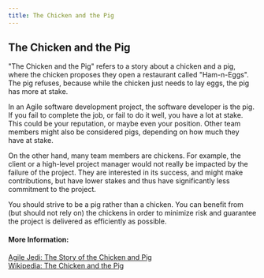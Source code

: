 ```yaml
---
title: The Chicken and the Pig
---
```

## The Chicken and the Pig

"The Chicken and the Pig" refers to a story about a chicken and a pig, where the chicken proposes they open a restaurant called "Ham-n-Eggs".
The pig refuses, because while the chicken just needs to lay eggs, the pig has more at stake.

In an Agile software development project, the software developer is the pig. If you fail to complete the job, or fail to do it well,
you have a lot at stake. This could be your reputation, or maybe even your position. Other team members might also be considered pigs, 
depending on how much they have at stake. 

On the other hand, many team members are chickens. For example, the client or a high-level project manager would not really be impacted
by the failure of the project. They are interested in its success, and might make contributions, but have lower stakes and thus
have significantly less commitment to the project. 

You should strive to be a pig rather than a chicken. You can benefit from (but should not rely on) the chickens in order to minimize risk and guarantee the project is delivered as efficiently as possible.

#### More Information:
<!-- Please add any articles you think might be helpful to read before writing the article -->

<a href='http://www.agilejedi.com/chickenandpig'>Agile Jedi: The Story of the Chicken and Pig</a>  
<a href='https://en.wikipedia.org/wiki/The_Chicken_and_the_Pig'>Wikipedia: The Chicken and the Pig</a>
